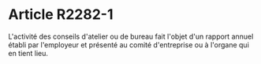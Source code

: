 # Article R2282-1

  
L'activité des conseils d'atelier ou de bureau fait l'objet d'un rapport annuel établi par l'employeur et présenté au comité d'entreprise ou à l'organe qui en tient lieu.